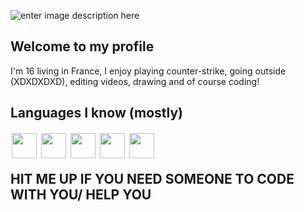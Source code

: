 ![enter image description here](https://github.com/kolikiscool/kolikiscool/blob/main/images/banner.png?raw=true)
## Welcome to my profile
I'm 16 living in France, I enjoy playing counter-strike, going outside (XDXDXDXD), editing videos, drawing and of course coding!
## Languages I know (mostly)
<img style="padding: 2px"  align="left" width="40px" src="https://github.com/kolikiscool/kolikiscool/blob/main/images/csharp-original.png?raw=true">
<img style="padding: 2px"  align="left" width="40px" src="https://github.com/kolikiscool/kolikiscool/blob/main/images/html5-original.png?raw=true"/>
<img style="padding: 2px"  align="left" width="40px" src="https://github.com/kolikiscool/kolikiscool/blob/main/images/java-original.png?raw=true"/>
<img style="padding: 2px"  align="left" width="40px"  src="https://github.com/kolikiscool/kolikiscool/blob/main/images/python-original.png?raw=true"/>
<img style="padding: 2px"  align="left" width="40px"  src="https://github.com/kolikiscool/kolikiscool/blob/main/images/javascript-original.png?raw=true"/>

<br></br>

## HIT ME UP IF YOU NEED SOMEONE TO CODE WITH YOU/ HELP YOU


